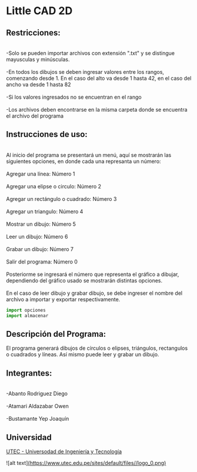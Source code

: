 # Little CAD 2D

## Restricciones:
<br>-Solo se pueden importar archivos con extensión ".txt" y se distingue mayusculas y minúsculas.</br>
<br>-En todos los dibujos se deben ingresar valores entre los rangos, comenzando desde 1. En el caso del alto va desde 1 hasta 42, en el caso del ancho va desde 1 hasta 82</br>
<br>-Si los valores ingresados no se encuentran en el rango</br>
<br>-Los archivos deben encontrarse en la misma carpeta donde se encuentra el archivo del programa</br>

## Instrucciones de uso:
<br>Al inicio del programa se presentará un menú, aquí se mostrarán las siguientes opciones, en donde cada una represanta un número:</br>
<br>Agregar una línea: Número 1</br>
<br>Agregar una elipse o circulo: Número 2</br>
<br>Agregar un rectángulo o cuadrado: Número 3</br>
<br>Agregar un triangulo: Número 4</br>
<br>Mostrar un dibujo: Número 5</br>
<br>Leer un dibujo: Número 6</br>
<br>Grabar un dibujo: Número 7</br>
<br>Salir del programa: Número 0</br>
<br>Posteriorme se ingresará el número que representa el gráfico a dibujar, dependiendo del gráfico usado se mostrarán distintas opciones. </br>
<br>En el caso de leer dibujo y grabar dibujo, se debe ingreser el nombre del archivo a importar y exportar respectivamente.</br>

```python
import opciones
import almacenar
```

## Descripción del Programa:
El programa generará dibujos de círculos o elipses, triángulos, rectangulos o cuadrados y líneas. Así mismo puede leer y grabar un dibujo. 



## Integrantes:
<br>-Abanto Rodriguez Diego</br>
<br>-Atamari Aldazabar Owen</br>
<br>-Bustamante Yep Joaquín</br>

## Universidad
[UTEC - Universodad de Ingeniería y Tecnología](https://www.utec.edu.pe/)

![alt text][(https://www.utec.edu.pe/sites/default/files//logo_0.png)](https://www.utec.edu.pe/)
